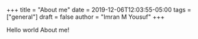 +++
title = "About me"
date =  2019-12-06T12:03:55-05:00
tags = ["general"]
draft = false
author = "Imran M Yousuf"
+++

Hello world About me!

